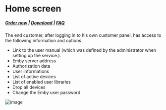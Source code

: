 # Home screen

#####  [Order now](https://puqcloud.com/whmcs-module-emby.php) | [Download](https://download.puqcloud.com/WHMCS/servers/PUQ_WHMCS-Emby/) | [FAQ](https://faq.puqcloud.com/)

The end customer, after logging in to his own customer panel, has access to the following information and options

- Link to the user manual (which was defined by the administrator when setting up the service.).
- Emby server address
- Authorization data
- User informations
- List of active devices
- List of enabled user libraries
- Drop all devices
- Change the Emby user password

![image](https://github.com/PUQ-sp-z-o-o/WHMCS-Module-Emby/assets/81689153/62d6b260-125d-44e0-a39f-6c2b707bb80c)
